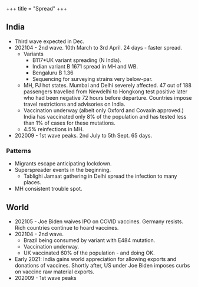 +++
title = "Spread"
+++

## India
- Third wave expected in Dec.
- 202104 - 2nd wave. 10th March to 3rd April. 24 days - faster spread.
  - Variants
    - B117*UK variant spreading (N India).
    - Indian variant B 1671 spread in MH and WB.
    - Bengaluru B 1.36
    - Sequencing for surveying strains very below-par.
  - MH, PJ hot states. Mumbai and Delhi severely affected. 47 out of 188 passengers travelled from Newdelhi to Hongkong test positive later who had been negative 72 hours before departure. Countries impose travel restrictions and advisories on India.
  - Vaccination underway (albeit only Oxford and Covaxin approved.) India has vaccinated only 8% of the population and has tested less than 1% of cases for these mutations.
  - 4.5% reinfections in MH.
- 202009 - 1st wave peaks.  2nd July to 5th Sept. 65 days.

### Patterns
- Migrants escape anticipating lockdown.
- Superspreader events in the beginning.
  - Tablighi Jamaat gathering in Delhi spread the infection to many places.
- MH consistent trouble spot.

## World
- 202105 - Joe Biden waives IPO on COVID vaccines. Germany resists. Rich countries continue to hoard vaccines.
- 202104 - 2nd wave.
  - Brazil being consumed by variant with E484 mutation.
  - Vaccination underway.
  - UK vaccinated 60% of the population - and doing OK.
- Early 2021: India gains world appreciation for allowing exports and donations of vaccines. Shortly after, US under Joe Biden imposes curbs on vaccine raw material exports.
- 202009 - 1st wave peaks
